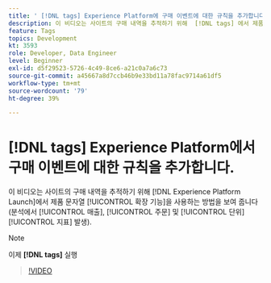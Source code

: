 ```yaml
---
title: ' [!DNL tags] Experience Platform에 구매 이벤트에 대한 규칙을 추가합니다.'
description: 이 비디오는 사이트의 구매 내역을 추적하기 위해  [!DNL tags] 에서 제품 문자열 확장 기능을 사용하는 방법을 보여 줍니다(분석에서 매출, 주문 및 단위 지표 발생).
feature: Tags
topics: Development
kt: 3593
role: Developer, Data Engineer
level: Beginner
exl-id: d5f29523-5726-4c49-8ce6-a21c0a7a6c73
source-git-commit: a45667a8d7ccb46b9e33bd11a78fac9714a61df5
workflow-type: tm+mt
source-wordcount: '79'
ht-degree: 39%

---
```


# [!DNL tags] Experience Platform에서 구매 이벤트에 대한 규칙을 추가합니다.

이 비디오는 사이트의 구매 내역을 추적하기 위해 [!DNL Experience Platform Launch]에서 제품 문자열 [!UICONTROL 확장 기능]을 사용하는 방법을 보여 줍니다(분석에서 [!UICONTROL 매출], [!UICONTROL 주문] 및 [!UICONTROL 단위] [!UICONTROL 지표] 발생).

>[!NOTE]
>
> 이제 **[!DNL tags]** 실행

>[!VIDEO](https://video.tv.adobe.com/v/31250/?quality=12&learn=on&captions=kor)
